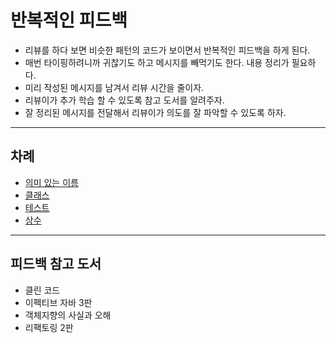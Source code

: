 # 반복적인 피드백
* 리뷰를 하다 보면 비슷한 패턴의 코드가 보이면서 반복적인 피드백을 하게 된다.
* 매번 타이핑하려니까 귀찮기도 하고 메시지를 빼먹기도 한다. 내용 정리가 필요하다.
* 미리 작성된 메시지를 남겨서 리뷰 시간을 줄이자.
* 리뷰이가 추가 학습 할 수 있도록 참고 도서를 알려주자.
* 잘 정리된 메시지를 전달해서 리뷰이가 의도를 잘 파악할 수 있도록 하자.

---
## 차례
* [의미 있는 이름](./class.md)
* [클래스](./class.md)
* [테스트](./test.md)
* [상수](./constant.md)

---
## 피드백 참고 도서
* 클린 코드
* 이펙티브 자바 3판
* 객체지향의 사실과 오해
* 리팩토링 2판

